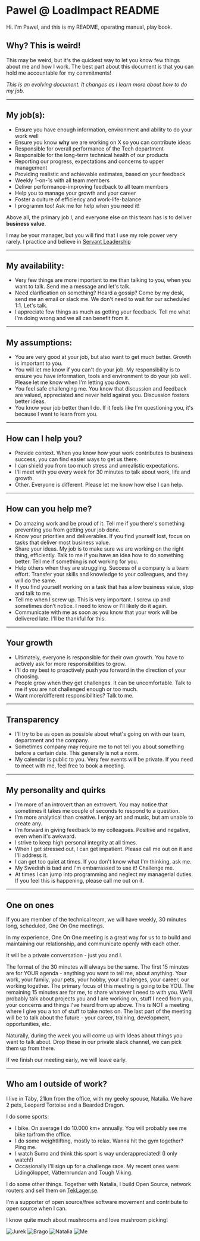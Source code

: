 # Pawel @ LoadImpact README

Hi. I'm Pawel, and this is my README, operating manual, play book. 


## Why? This is weird!
This may be weird, but it's the quickest way to let you know few things about me and how I work.
The best part about this document is that you can hold me accountable for my commitments! 

*This is an evolving document. It changes as I learn more about how to do my job.*

------------------------------------------------------------------------------------------------

## My job(s):

 - Ensure you have enough information, environment and ability to do your work well
 - Ensure you know __why__ we are working on X so you can contribute ideas
 - Responsible for overall performance of the Tech department
 - Responsible for the long-term technical health of our products 
 - Reporting our progress, expectations and concerns to upper management
 - Providing realistic and achievable estimates, based on your feedback
 - Weekly 1-on-1s with all team members
 - Deliver performance-improving feedback to all team members
 - Help you to manage your growth and your career
 - Foster a culture of efficiency and work-life-balance 
 - I programm too! Ask me for help when you need it!


Above all, the primary job I, and everyone else on this team has is to deliver __business value__. 

I may be your manager, but you will find that I use my role power very rarely. I practice and believe in [Servant Leadership](https://www.greenleaf.org/what-is-servant-leadership/)

------------------------------------------------------------------------------------------------

## My availability:

- Very few things are more important to me than talking to you, when you want to talk. Send me a message and let's talk.
- Need clarification on something? Heard a gossip? Come by my desk, send me an email or slack me. We don't need to wait for our scheduled 1:1. Let's talk.
- I appreciate few things as much as getting your feedback. Tell me what I'm doing wrong and we all can benefit from it.

------------------------------------------------------------------------------------------------

## My assumptions:

- You are very good at your job, but also want to get much better. Growth is important to you.
- You will let me know if you can't do your job. My responsibility is to ensure you have information, tools and environment to do your job well. Please let me know when I'm letting you down.
- You feel safe challenging me. You know that discussion and feedback are valued, appreciated and never held against you. Discussion fosters better ideas.
- You know your job better than I do. If it feels like I'm questioning you, it's because I want to learn from you.

------------------------------------------------------------------------------------------------

## How can I help you?
 - Provide context. When you know how your work contributes to business success, you can find easier ways to get us there.
 - I can shield you from too much stress and unrealistic expectations.
 - I'll meet with you every week for 30 minutes to talk about work, life and growth.
 - Other. Everyone is different. Please let me know how else I can help.


------------------------------------------------------------------------------------------------

## How can you help me?

 - Do amazing work and be proud of it. Tell me if you there's something preventing you from getting your job done.
 - Know your priorities and deliverables. If you find yourself lost, focus on tasks that deliver most business value. 
 - Share your ideas. My job is to make sure we are working on the right thing, efficiently. Talk to me if you have an idea how to do something better. Tell me if something is not working for you. 
 - Help others when they are struggling. Success of a company is a team effort. Transfer your skills and knowledge to your colleagues, and they will do the same.
 - If you find yourself working on a task that has a low business value, stop and talk to me. 
 - Tell me when I screw up. This is very important. I screw up and sometimes don’t notice. I need to know or I’ll likely do it again.
 - Communicate with me as soon as you know that your work will be delivered late. I'll be thankful for this.


------------------------------------------------------------------------------------------------

## Your growth
	
 - Ultimately, everyone is responsible for their own growth. You have to actively ask for more responsibilities to grow.
 - I'll do my best to proactively push you forward in the direction of your choosing.
 - People grow when they get challenges. It can be uncomfortable. Talk to me if you are not challenged enough or too much.
 - Want more/different responsibilities? Talk to me.

------------------------------------------------------------------------------------------------

## Transparency

 - I'll try to be as open as possible about what's going on with our team, department and the company. 
 - Sometimes company may require me to not tell you about something before a certain date. This generally is not a norm.
 - My calendar is public to you. Very few events will be private. If you need to meet with me, feel free to book a meeting.


------------------------------------------------------------------------------------------------

## My personality and quirks
 - I'm more of an introvert than an extrovert. You may notice that sometimes it takes me couple of seconds to respond to a question. 
 - I'm more analytical than creative. I enjoy art and music, but am unable to create any.
 - I'm forward in giving feedback to my colleagues. Positive and negative, even when it's awkward. 
 - I strive to keep high personal integrity at all times.
 - When I get stressed out, I can get impatient. Please call me out on it and I'll address it.
 - I can get too quiet at times. If you don't know what I'm thinking, ask me.
 - My Swedish is bad and I'm embarrassed to use it! Challenge me.
 - At times I can jump into programming and neglect my managerial duties. If you feel this is happening, please call me out on it.

------------------------------------------------------------------------------------------------

## One on ones

If you are member of the technical team, we will have weekly, 30 minutes long, scheduled, One On One meetings. 

In my experience, One On One meeting is a great way for us to to build and maintaining our relationship, and communicate openly with each other.

It will be a private conversation - just you and I. 

The format of the 30 minutes will always be the same. The first 15 minutes are for YOUR agenda - anything you want to tell me, about anything. Your work, your family, your pets, your hobby, your challenges, your career, our working together. The primary focus of this meeting is going to be YOU. 
The remaining 15 minutes are for me, to share whatever I need to with you. We'll probably talk about projects you and I are working on, stuff I need from you, your concerns and things I've heard from up above. This is NOT a meeting where I give you a ton of stuff to take notes on. The last part of the meeting will be to talk about the future - your career, training, development, opportunities, etc. 

Naturally, during the week you will come up with ideas about things you want to talk about. Drop these in our private slack channel, we can pick them up from there.

If we finish our meeting early, we will leave early.

------------------------------------------------------------------------------------------------

## Who am I outside of work?

I live in Täby, 21km from the office, with my geeky spouse, Natalia. 
We have 2 pets, Leopard Tortoise and a Bearded Dragon. 

I do some sports:
 - I bike. On average I do 10.000 km+ annually. You will probably see me bike to/from the office. 
 - I do some weightlifting, mostly to relax. Wanna hit the gym together? Ping me.
 - I watch Sumo and think this sport is way underappreciated! (I only watch!) 
 - Occasionally I'll sign up for a challenge race. My recent ones were: Lidingöloppet, Vätternrundan and Tough Viking. 

I do some other things. Together with Natalia, I build Open Source, network routers and sell them on [TekLager.se](https://TekLager.se/en/?pk_cmp=github). 

I'm a supporter of open source/free software movement and contribute to open source when I can.

I know quite much about mushrooms and love mushroom picking!


![Jurek](assets/Jurek.jpg?raw=true "Jurek")
![Brago](assets/brago.jpg?raw=true "Brago")
![Natalia](assets/nupek.jpg?raw=true "Natalia")
![Me](assets/me.jpg?raw=true "Pawel")
